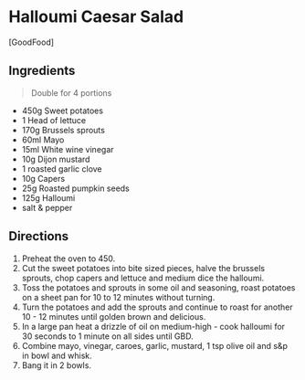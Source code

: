# Halloumi Caesar Salad

[GoodFood]

## Ingredients
> Double for 4 portions
- 450g Sweet potatoes
- 1 Head of lettuce
- 170g Brussels sprouts
- 60ml Mayo
- 15ml White wine vinegar
- 10g Dijon mustard
- 1 roasted garlic clove
- 10g Capers
- 25g Roasted pumpkin seeds
- 125g Halloumi
- salt & pepper

## Directions
1. Preheat the oven to 450.
2. Cut the sweet potatoes into bite sized pieces, halve the brussels sprouts, chop capers and lettuce and medium dice the halloumi.
3. Toss the potatoes and sprouts in some oil and seasoning, roast potatoes on a sheet pan for 10 to 12 minutes without turning.
4. Turn the potatoes and add the sprouts and continue to roast for another 10 - 12 minutes until golden brown and delicious.
5. In a large pan heat a drizzle of oil on medium-high - cook halloumi for 30 seconds to 1 minute on all sides until GBD.
6. Combine mayo, vinegar, caroes, garlic, mustard, 1 tsp olive oil and s&p in bowl and whisk.
7. Bang it in 2 bowls.
